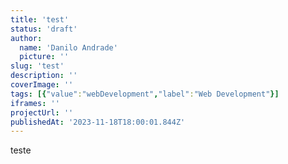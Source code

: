 ```yaml
---
title: 'test'
status: 'draft'
author:
  name: 'Danilo Andrade'
  picture: ''
slug: 'test'
description: ''
coverImage: ''
tags: [{"value":"webDevelopment","label":"Web Development"}]
iframes: ''
projectUrl: ''
publishedAt: '2023-11-18T18:00:01.844Z'
---
```


teste